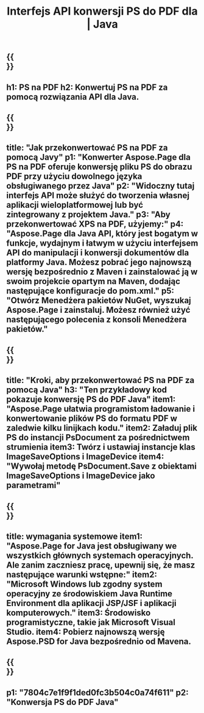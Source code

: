 ﻿---
translation: true
template: /_templates/_conversion-child-java.md
title: Interfejs API konwersji PS do PDF dla | Java
url: /java/conversion/ps-to-pdf/
description: Przykładowy kod konwersji Java dla formatu PS do pliku PDF. Użyj tego przykładowego kodu, aby przekonwertować PS na PDF w dowolnej aplikacji internetowej lub aplikacji opartej na języku Java.
informat: PS
outformat: PDF
otherformats: XPS EPS
---

{{<section banner>}}
---
h1: PS na PDF
h2: Konwertuj PS na PDF za pomocą rozwiązania API dla Java.
---

{{<section overview>}}
---
title: "Jak przekonwertować PS na PDF za pomocą Javy"
p1: "Konwerter Aspose.Page dla PS na PDF oferuje konwersję pliku PS do obrazu PDF przy użyciu dowolnego języka obsługiwanego przez Java"
p2: "Widoczny tutaj interfejs API może służyć do tworzenia własnej aplikacji wieloplatformowej lub być zintegrowany z projektem Java."
p3: "Aby przekonwertować XPS na PDF, użyjemy:"
p4: "Aspose.Page dla Java API, który jest bogatym w funkcje, wydajnym i łatwym w użyciu interfejsem API do manipulacji i konwersji dokumentów dla platformy Java. Możesz pobrać jego najnowszą wersję bezpośrednio z Maven i zainstalować ją w swoim projekcie opartym na Maven, dodając następujące konfiguracje do pom.xml."
p5: "Otwórz Menedżera pakietów NuGet, wyszukaj Aspose.Page i zainstaluj. Możesz również użyć następującego polecenia z konsoli Menedżera pakietów."
---

{{<section feature1>}}
---
title: "Kroki, aby przekonwertować PS na PDF za pomocą Java"
h3: "Ten przykładowy kod pokazuje konwersję PS do PDF Java"
item1: "Aspose.Page ułatwia programistom ładowanie i konwertowanie plików PS do formatu PDF w zaledwie kilku linijkach kodu."
item2: Załaduj plik PS do instancji PsDocument za pośrednictwem strumienia
item3: Twórz i ustawiaj instancje klas ImageSaveOptions i ImageDevice
item4: "Wywołaj metodę PsDocument.Save z obiektami ImageSaveOptions i ImageDevice jako parametrami"
---

{{<section feature2>}}
---
title: wymagania systemowe
item1: "Aspose.Page for Java jest obsługiwany we wszystkich głównych systemach operacyjnych. Ale zanim zaczniesz pracę, upewnij się, że masz następujące warunki wstępne:"
item2: "Microsoft Windows lub zgodny system operacyjny ze środowiskiem Java Runtime Environment dla aplikacji JSP/JSF i aplikacji komputerowych."
item3: Środowisko programistyczne, takie jak Microsoft Visual Studio.
item4: Pobierz najnowszą wersję Aspose.PSD for Java bezpośrednio od Mavena.
---

{{<section gist>}}
---
p1: "7804c7e1f9f1ded0fc3b504c0a74f611"
p2: "Konwersja PS do PDF Java"
---
